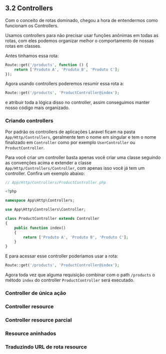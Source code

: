 ## 3.2 Controllers

Com o conceito de rotas dominado, chegou a hora de entendermos como funcionam os Controllers.

Usamos controllers para não precisar usar funções anônimas em todas as rotas, com eles podemos organizar melhor o comportamento de nossas rotas em classes.

Antes tinhamos essa rota:
```php
Route::get('/products', function () {
    return ['Produto A', 'Produto B', 'Produto C'];
});
```

Agora usando controllers poderemos resumir essa rota a:

```php
Route::get('/products', 'ProductController@index');
```

e atribuir toda a lógica disso no controller, assim conseguimos manter nosso código mais organizado.

### Criando controllers
Por padrão os controllers de aplicações Laravel ficam na pasta `App/Http/Controllers`, geralmente tem o nome em singular e tem o nome finalizado em `Controller` como por exemplo `UserController` ou `ProductController`.

Para você criar um controller basta apenas você criar uma classe seguindo as convenções acima e extender a classe `App/Http/Controllers/Controller`, com apenas isso você já tem um controller. Confira um exemplo abaixo:

```php
// App/Http/Controllers/ProductController.php

<?php

namespace App\Http\Controllers;

use App\Http\Controllers\Controller;

class ProductController extends Controller
{
    public function index()
    {
        return ['Produto A', 'Produto B', 'Produto C'];
    }
}
```

E para acessar esse controller poderiamos usar a rota:

```php
Route::get('/products', 'ProductController@index');
```

Agora toda vez que alguma requisição combinar com o path `/products` o método `index` do controller `ProductController` será executado.

### Controller de única ação
### Controller resource
### Controller resource parcial
### Resource aninhados
### Traduzindo URL de rota resource
